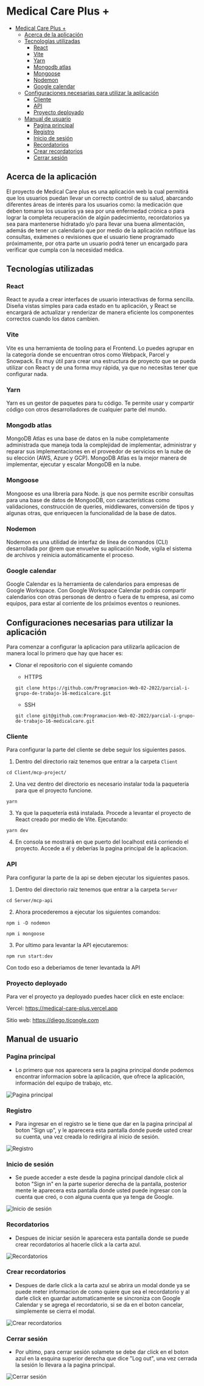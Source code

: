 # Medical Care Plus +

- [Medical Care Plus +](#medical-care-plus-+)
  - [Acerca de la aplicación](#acerca-de-la-aplicación)
  - [Tecnologías utilizadas](#tecnologías-utilizadas)
    - [React](#react)
    - [Vite](#vite)
    - [Yarn](#yarn)
    - [Mongodb atlas](#mongodb-atlas)
    - [Mongoose](#mongoose)
    - [Nodemon](#nodemon)
    - [Google calendar](#google-calendar)
  - [Configuraciones necesarias para utilizar la aplicación](#configuraciones-necesarias-para-utilizar-la-aplicación)
    - [Cliente](#cliente)
    - [API](#api)
    - [Proyecto deployado](#proyecto-deployado)
  - [Manual de usuario](#manual-de-usuario)
    - [Pagina principal](#pagina-principal)
    - [Registro](#registro)
    - [Inicio de sesión](#inicio-de-sesión)
    - [Recordatorios](#recordatorios)
    - [Crear recordatorios](#crear-recordatorios)
    - [Cerrar sesión](#cerrar-sesión)

## Acerca de la aplicación

El proyecto de Medical Care plus es una aplicación web la cual permitirá que los usuarios puedan llevar un correcto control de su salud, abarcando diferentes áreas de interés para los usuarios como: la medicación que deben tomarse los usuarios ya sea por una enfermedad crónica o para lograr la completa recuperación de algún padecimiento, recordatorios ya sea para mantenerse hidratado y/o para llevar una buena alimentación, además de tener un calendario que por medio de la aplicación notifique las consultas, exámenes o revisiones que el usuario tiene programado próximamente, por otra parte un usuario podrá tener un encargado para verificar que cumpla con la necesidad médica.

## Tecnologías utilizadas


### React

React te ayuda a crear interfaces de usuario interactivas de forma sencilla. Diseña vistas simples para cada estado en tu aplicación, y React se encargará de actualizar y renderizar de manera eficiente los componentes correctos cuando los datos cambien.

### Vite

Vite es una herramienta de tooling para el Frontend. Lo puedes agrupar en la categoría donde se encuentran otros como Webpack, Parcel y Snowpack. Es muy útil para crear una estructura de proyecto que se pueda utilizar con React y de una forma muy rápida, ya que no necesitas tener que configurar nada.

### Yarn

Yarn es un gestor de paquetes para tu código. Te permite usar y compartir código con otros desarrolladores de cualquier parte del mundo.

### Mongodb atlas

MongoDB Atlas es una base de datos en la nube completamente administrada que maneja toda la complejidad de implementar, administrar y reparar sus implementaciones en el proveedor de servicios en la nube de su elección (AWS, Azure y GCP). MongoDB Atlas es la mejor manera de implementar, ejecutar y escalar MongoDB en la nube.

### Mongoose

Mongoose es una librería para Node. js que nos permite escribir consultas para una base de datos de MongooDB, con características como validaciones, construcción de queries, middlewares, conversión de tipos y algunas otras, que enriquecen la funcionalidad de la base de datos.

### Nodemon

Nodemon es una utilidad de interfaz de línea de comandos (CLI) desarrollada por @rem que envuelve su aplicación Node, vigila el sistema de archivos y reinicia automáticamente el proceso.

### Google calendar

Google Calendar es la herramienta de calendarios para empresas de Google Workspace. Con Google Workspace Calendar podrás compartir calendarios con otras personas de dentro o fuera de tu empresa, así como equipos, para estar al corriente de los próximos eventos o reuniones.

## Configuraciones necesarias para utilizar la aplicación

Para comenzar a configurar la aplicacion para utilizarla aplicacion de manera local lo primero que hay que hacer es:

- Clonar el repositorio con el siguiente comando

  - HTTPS 
  ```
  git clone https://github.com/Programacion-Web-02-2022/parcial-i-grupo-de-trabajo-16-medicalcare.git
  ```
  - SSH
   ```
  git clone git@github.com:Programacion-Web-02-2022/parcial-i-grupo-de-trabajo-16-medicalcare.git
  ```



### Cliente

Para configurar la parte del cliente se debe seguir los siguientes pasos.

1. Dentro del directorio raiz tenemos que entrar a la carpeta `Client`

```
cd Client/mcp-project/
```

2. Una vez dentro del directorio es necesario instalar toda la paquetería para que el proyecto funcione. 

```
yarn
```

3. Ya que la paquetería está instalada. Procede a levantar el proyecto de React creado por medio de Vite. Ejecutando:

```
yarn dev
```

4. En consola se mostrará en que puerto del localhost está corriendo el proyecto. Accede a él y deberías la pagina principal de la aplicacion.

### API

Para configurar la parte de la api se deben ejecutar los siguientes pasos.

1. Dentro del directorio raiz tenemos que entrar a la carpeta `Server`

```
cd Server/mcp-api
```
2. Ahora procederemos a ejecutar los siguientes comandos:

```
npm i -D nodemon
```

```
npm i mongoose
```

3. Por ultimo para levantar la API ejecutaremos:

```
npm run start:dev
```
Con todo eso a deberiamos de tener levantada la API

### Proyecto deployado

Para ver el proyecto ya deployado puedes hacer click en este enclace:

Vercel: https://medical-care-plus.vercel.app

Sitio web: https://diego.ticongle.com

## Manual de usuario

### Pagina principal

- Lo primero que nos aparecera sera la pagina principal donde podemos encontrar informacion sobre la aplicación, que ofrece la aplicación, información del equipo de trabajo, etc.

![Pagina principal](./img/home.png)

### Registro

- Para ingresar en el registro se le tiene que dar en la pagina principal al boton "Sign up", y le aparecera esta pantalla donde puede usted crear su cuenta, una vez creada lo redirigira al inicio de sesión.

![Registro](./img/register.png)

### Inicio de sesión

- Se puede acceder a este desde la pagina principal dandole click al boton "Sign in" en la parte superior derecha de la pantalla, posterior mente le aparecera esta pantalla donde usted puede ingresar con la cuenta que creó, o con alguna cuenta que ya tenga de Google.

![Inicio de sesión](./img/Login.png)

### Recordatorios

- Despues de iniciar sesión le aparecera esta pantalla donde se puede crear recordatorios al hacerle click a la carta azul.

![Recordatorios](./img/dashboard.png)

### Crear recordatorios

- Despues de darle click a la carta azul se abrira un modal donde ya se puede meter informacion de como quiere que sea el recordatorio y al darle click en guardar automaticamente se sincroniza con Google Calendar y se agrega el recordatorio, si se da en el boton cancelar, simplemente se cierra el modal.

![Crear recordatorios](./img/modal.png)

### Cerrar sesión

- Por ultimo, para cerrar sesión solamete se debe dar click en el boton azul en la esquina superior derecha que dice "Log out", una vez cerrada la sesión lo llevara a la pagina principal.

![Cerrar sesión](./img/dashboard.png)

